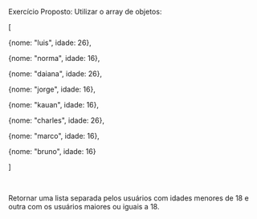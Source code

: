 Exercício Proposto:
Utilizar o array de objetos:

[

{nome: "luis", idade: 26},

{nome: "norma", idade: 16},

{nome: "daiana", idade: 26},

{nome: "jorge", idade: 16},

{nome: "kauan", idade: 16},

{nome: "charles", idade: 26},

{nome: "marco", idade: 16},

{nome: "bruno", idade: 16}

]

‌

Retornar uma lista separada pelos usuários com idades menores de 18 e outra com os usuários maiores ou iguais a 18.
